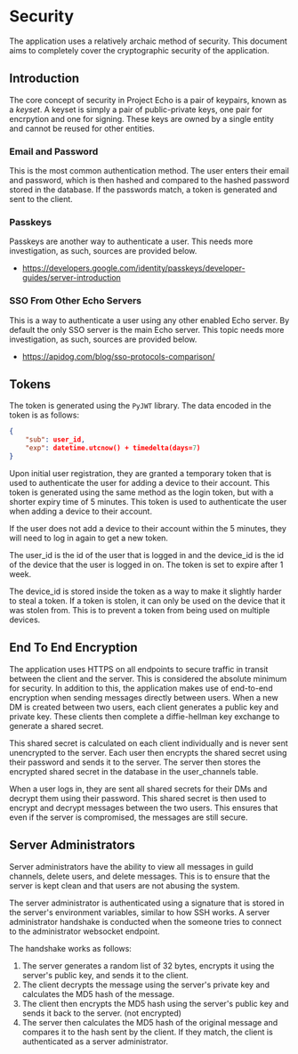 # Security

The application uses a relatively archaic method of security. This document aims to completely cover the cryptographic security of the application. 

## Introduction

The core concept of security in Project Echo is a pair of keypairs, known as a *keyset*. A keyset is simply a pair of public-private keys, one pair for encrpytion and one for signing. These keys are owned by a single entity and cannot be reused for other entities.

### Email and Password

This is the most common authentication method. The user enters their email and password, which is then hashed and
compared to the hashed password stored in the database. If the passwords match, a token is generated and sent to the
client.

### Passkeys

Passkeys are another way to authenticate a user. This needs more investigation, as such, sources are provided below.

- https://developers.google.com/identity/passkeys/developer-guides/server-introduction

### SSO From Other Echo Servers

This is a way to authenticate a user using any other enabled Echo server. By default the only SSO server is the main 
Echo server. This topic needs more investigation, as such, sources are provided below.

- https://apidog.com/blog/sso-protocols-comparison/

## Tokens

The token is generated using the `PyJWT` library. The data encoded in the token is as follows:

```json
{
    "sub": user_id,
    "exp": datetime.utcnow() + timedelta(days=7)
}
```

Upon initial user registration, they are granted a temporary token that is used to authenticate the user for adding a
device to their account. This token is generated using the same method as the login token, but with a shorter expiry
time
of 5 minutes. This token is used to authenticate the user when adding a device to their account.

If the user does not add a device to their account within the 5 minutes, they will need to log in again to get a new
token.

The user_id is the id of the user that is logged in and the device_id is the id of the device that the user is logged in
on. The token is set to expire after 1 week.

The device_id is stored inside the token as a way to make it slightly harder to steal a token. If a token is stolen, it
can only be used on the device that it was stolen from. This is to prevent a token from being used on multiple devices.

## End To End Encryption

The application uses HTTPS on all endpoints to secure traffic in transit between the client and the server. This is
considered the absolute minimum for security. In addition to this, the application makes use of end-to-end encryption
when sending messages directly between users. When a new DM is created between two users, each client generates a
public key and private key. These clients then complete a diffie-hellman key exchange to generate a shared secret.

This shared secret is calculated on each client individually and is never sent unencrypted to the server. Each user then
encrypts the shared secret using their password and sends it to the server. The server then stores the encrypted shared
secret in the database in the user_channels table.

When a user logs in, they are sent all shared secrets for their DMs and decrypt them using their password. This shared
secret is then used to encrypt and decrypt messages between the two users. This ensures that even if the server is
compromised, the messages are still secure.

## Server Administrators

Server administrators have the ability to view all messages in guild channels, delete users, and delete messages. This
is to ensure that the server is kept clean and that users are not abusing the system.

The server administrator is authenticated using a signature that is stored in the server's environment variables,
similar to how SSH works. A server administrator handshake is conducted when the someone tries to connect to the
administrator websocket endpoint.

The handshake works as follows:

1. The server generates a random list of 32 bytes, encrypts it using the server's public key, and sends it to the
   client.
2. The client decrypts the message using the server's private key and calculates the MD5 hash of the message.
3. The client then encrypts the MD5 hash using the server's public key and sends it back to the server. (not encrypted)
4. The server then calculates the MD5 hash of the original message and compares it to the hash sent by the client. If
   they match, the client is authenticated as a server administrator.